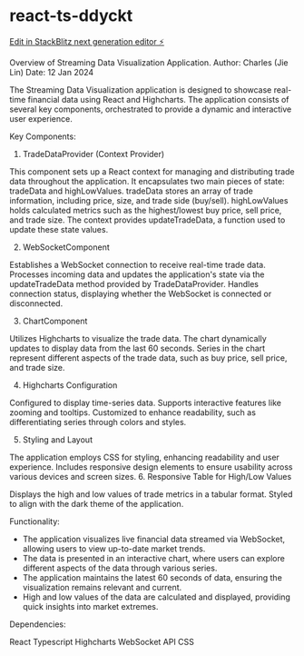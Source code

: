 # react-ts-ddyckt

[Edit in StackBlitz next generation editor ⚡️](https://stackblitz.com/~/github.com/charleslin220/react-ts-ddyckt)


Overview of Streaming Data Visualization Application. 
Author: Charles (Jie Lin)
Date: 12 Jan 2024

The Streaming Data Visualization application is designed to showcase real-time financial data using React and Highcharts. The application consists of several key components, orchestrated to provide a dynamic and interactive user experience.

Key Components:

1. TradeDataProvider (Context Provider)

  This component sets up a React context for managing and distributing trade data throughout the application. It encapsulates two main pieces of state: tradeData and highLowValues.
  tradeData stores an array of trade information, including price, size, and trade side (buy/sell).
  highLowValues holds calculated metrics such as the highest/lowest buy price, sell price, and trade size.
  The context provides updateTradeData, a function used to update these state values.

2. WebSocketComponent

  Establishes a WebSocket connection to receive real-time trade data.
  Processes incoming data and updates the application's state via the updateTradeData method provided by TradeDataProvider.
  Handles connection status, displaying whether the WebSocket is connected or disconnected.

3. ChartComponent

  Utilizes Highcharts to visualize the trade data.
  The chart dynamically updates to display data from the last 60 seconds.
  Series in the chart represent different aspects of the trade data, such as buy price, sell price, and trade size.

4. Highcharts Configuration

  Configured to display time-series data.
  Supports interactive features like zooming and tooltips.
  Customized to enhance readability, such as differentiating series through colors and styles.

5. Styling and Layout

  The application employs CSS for styling, enhancing readability and user experience.
  Includes responsive design elements to ensure usability across various devices and screen sizes.
6. Responsive Table for High/Low Values

  Displays the high and low values of trade metrics in a tabular format.
  Styled to align with the dark theme of the application.

Functionality:

- The application visualizes live financial data streamed via WebSocket, allowing users to view up-to-date market trends.
- The data is presented in an interactive chart, where users can explore different aspects of the data through various series.
- The application maintains the latest 60 seconds of data, ensuring the visualization remains relevant and current.
- High and low values of the data are calculated and displayed, providing quick insights into market extremes.

Dependencies:

React
Typescript
Highcharts
WebSocket API
CSS